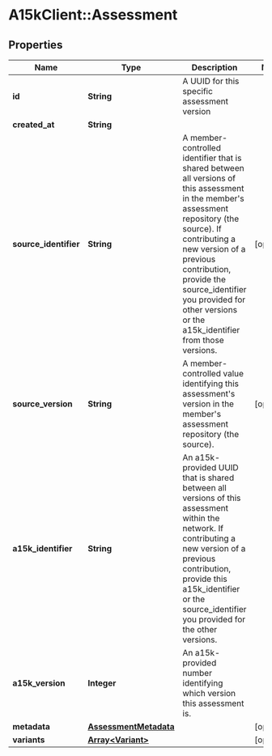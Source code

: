 # A15kClient::Assessment

## Properties
Name | Type | Description | Notes
------------ | ------------- | ------------- | -------------
**id** | **String** | A UUID for this specific assessment version | 
**created_at** | **String** |  | 
**source_identifier** | **String** | A member-controlled identifier that is shared between all versions of this assessment in the member&#39;s assessment repository (the source).  If contributing a new version of a previous contribution, provide the source_identifier you provided for other versions or the a15k_identifier from those versions.  | [optional] 
**source_version** | **String** | A member-controlled value identifying this assessment&#39;s version in the member&#39;s assessment repository (the source). | [optional] 
**a15k_identifier** | **String** | An a15k-provided UUID that is shared between all versions of this assessment within the network. If contributing a new version of a previous contribution, provide this a15k_identifier or the source_identifier you provided for the other versions.  | 
**a15k_version** | **Integer** | An a15k-provided number identifying which version this assessment is. | 
**metadata** | [**AssessmentMetadata**](AssessmentMetadata.md) |  | [optional] 
**variants** | [**Array&lt;Variant&gt;**](Variant.md) |  | [optional] 


